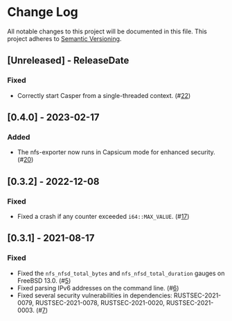 # Change Log

All notable changes to this project will be documented in this file.
This project adheres to [Semantic Versioning](https://semver.org/).

## [Unreleased] - ReleaseDate

### Fixed

- Correctly start Casper from a single-threaded context.
  (#[22](https://github.com/Axcient/freebsd-nfs-exporter/pull/22))

## [0.4.0] - 2023-02-17

### Added

- The nfs-exporter now runs in Capsicum mode for enhanced security.
  (#[20](https://github.com/Axcient/freebsd-nfs-exporter/pull/20))

## [0.3.2] - 2022-12-08

### Fixed

- Fixed a crash if any counter exceeded `i64::MAX_VALUE`.
  (#[17](https://github.com/Axcient/freebsd-nfs-exporter/pull/17))

## [0.3.1] - 2021-08-17
### Fixed

- Fixed the `nfs_nfsd_total_bytes` and `nfs_nfsd_total_duration` gauges on
  FreeBSD 13.0.
  (#[5](https://github.com/Axcient/freebsd-nfs-exporter/pull/5))
- Fixed parsing IPv6 addresses on the command line.
  (#[6](https://github.com/Axcient/freebsd-nfs-exporter/pull/6))
- Fixed several security vulnerabilities in dependencies: RUSTSEC-2021-0079,
  RUSTSEC-2021-0078, RUSTSEC-2021-0020, RUSTSEC-2021-0003.
  (#[7](https://github.com/Axcient/freebsd-nfs-exporter/pull/7))
